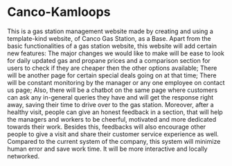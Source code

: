 # Canco-Kamloops
This is a gas station management website made by creating and using a template-kind website, of Canco Gas Station, as a Base. Apart from the basic functionalities of a gas station website, this website will add certain new features: The major changes we would like to make will be ease to look for daily updated gas and propane prices and a comparison section for users to check if they are cheaper then the other options available; There will be another page for certain special deals going on at that time; There will be constant monitoring by the manager or any one employee on contact us page; Also, there will be a chatbot on the same page where customers can ask any in-general queries they have and will get the response right away, saving their time to drive over to the gas station. Moreover, after a healthy visit, people can give an honest feedback in a section, that will help the managers and workers to be cheerful, motivated and more dedicated towards their work. Besides this, feedbacks will also encourage other people to give a visit and share their customer service experience as well. Compared to the current system of the company, this system will minimize human error and save work time. It will be more interactive and locally networked.

